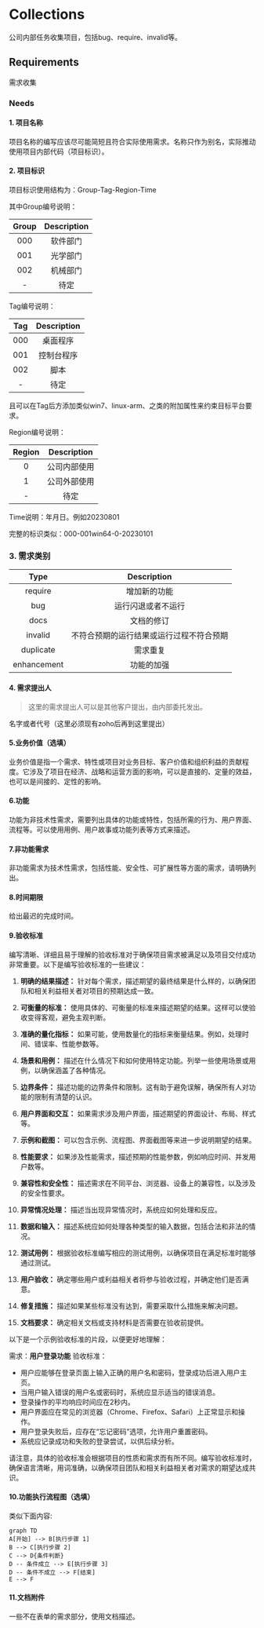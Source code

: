 # Collections

公司内部任务收集项目，包括bug、require、invalid等。

## Requirements

需求收集

### Needs

#### 1. 项目名称

项目名称的编写应该尽可能简短且符合实际使用需求。名称只作为别名，实际推动使用项目内部代码（项目标识）。

#### 2. 项目标识

项目标识使用结构为：Group-Tag-Region-Time

其中Group编号说明：

| Group | Description |
|:-----:|:-----------:|
|  000  |  软件部门   |
|  001  |  光学部门   |
|  002  |  机械部门   |
|   -   |    待定     |

Tag编号说明：

| Tag | Description |
|:---:|:-----------:|
| 000 |  桌面程序   |
| 001 | 控制台程序  |
| 002 |    脚本     |
|  -  |    待定     |

且可以在Tag后方添加类似win7、linux-arm、之类的附加属性来约束目标平台要求。

Region编号说明：

| Region | Description  |
|:------:|:------------:|
|   0    | 公司内部使用 |
|   1    | 公司外部使用 |
|   -    |     待定     |

Time说明：年月日。例如20230801

完整的标识类似：000-001win64-0-20230101

### 3. 需求类别

|    Type     |               Description                |
|:-----------:|:----------------------------------------:|
|   require   |               增加新的功能               |
|     bug     |            运行闪退或者不运行            |
|    docs     |                文档的修订                |
|   invalid   | 不符合预期的运行结果或运行过程不符合预期 |
|  duplicate  |                 需求重复                 |
| enhancement |                功能的加强                |

#### 4. 需求提出人

> 这里的需求提出人可以是其他客户提出，由内部委托发出。

名字或者代号（这里必须现有zoho后再到这里提出）

#### 5.业务价值（选填）

业务价值是指一个需求、特性或项目对业务目标、客户价值和组织利益的贡献程度。它涉及了项目在经济、战略和运营方面的影响，可以是直接的、定量的效益，也可以是间接的、定性的影响。

#### 6.功能

功能为非技术性需求，需要列出具体的功能或特性，包括所需的行为、用户界面、流程等。可以使用用例、用户故事或功能列表等方式来描述。

#### 7.非功能需求

非功能需求为技术性需求，包括性能、安全性、可扩展性等方面的需求，请明确列出。

#### 8.时间期限

给出最迟的完成时间。

#### 9.验收标准

编写清晰、详细且易于理解的验收标准对于确保项目需求被满足以及项目交付成功非常重要。以下是编写验收标准的一些建议：

1. **明确的结果描述：** 针对每个需求，描述期望的最终结果是什么样的，以确保团队和相关利益相关者对项目的预期达成一致。

2. **可衡量的标准：** 使用具体的、可衡量的标准来描述期望的结果。这样可以使验收变得客观，避免主观判断。

3. **准确的量化指标：** 如果可能，使用数量化的指标来衡量结果。例如，处理时间、错误率、性能参数等。

4. **场景和用例：** 描述在什么情况下和如何使用特定功能。列举一些使用场景或用例，以确保涵盖了各种情况。

5. **边界条件：** 描述功能的边界条件和限制。这有助于避免误解，确保所有人对功能的限制有清楚的认识。

6. **用户界面和交互：** 如果需求涉及用户界面，描述期望的界面设计、布局、样式等。

7. **示例和截图：** 可以包含示例、流程图、界面截图等来进一步说明期望的结果。

8. **性能要求：** 如果涉及性能需求，描述预期的性能参数，例如响应时间、并发用户数等。

9. **兼容性和安全性：** 描述需求在不同平台、浏览器、设备上的兼容性，以及涉及的安全性要求。

10. **异常情况处理：** 描述当出现异常情况时，系统应如何处理和反应。

11. **数据和输入：** 描述系统应如何处理各种类型的输入数据，包括合法和非法的情况。

12. **测试用例：** 根据验收标准编写相应的测试用例，以确保项目在满足标准时能够通过测试。

13. **用户验收：** 确定哪些用户或利益相关者将参与验收过程，并确定他们是否满意。

14. **修复措施：** 描述如果某些标准没有达到，需要采取什么措施来解决问题。

15. **文档要求：** 确定相关文档或支持材料是否需要在验收前提供。

以下是一个示例验收标准的片段，以便更好地理解：

需求：**用户登录功能**
验收标准：
- 用户应能够在登录页面上输入正确的用户名和密码，登录成功后进入用户主页。
- 当用户输入错误的用户名或密码时，系统应显示适当的错误消息。
- 登录操作的平均响应时间应在2秒内。
- 用户界面应在常见的浏览器（Chrome、Firefox、Safari）上正常显示和操作。
- 用户登录失败后，应存在“忘记密码”选项，允许用户重置密码。
- 系统应记录成功和失败的登录尝试，以供后续分析。

请注意，具体的验收标准会根据项目的性质和需求而有所不同。编写验收标准时，确保语言清晰，用词准确，以确保项目团队和相关利益相关者对需求的期望达成共识。

#### 10.功能执行流程图（选填）

类似下面内容:

```mermaid
graph TD
A[开始] --> B[执行步骤 1]
B --> C[执行步骤 2]
C --> D{条件判断}
D -- 条件成立 --> E[执行步骤 3]
D -- 条件不成立 --> F[结束]
E --> F
```

#### 11.文档附件

一些不在表单的需求部分，使用文档描述。
